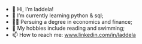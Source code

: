 - 👋 Hi, I’m laddela!
- 🌱 I’m currently learning python & sql;
- 👩‍🎓 Persuing a degree in economics and finance;
- 🎈 My hobbies include reading and swimming;
- 📫 How to reach me: www.linkedin.com/in/laddela

<!---
Laddela/Laddela is a ✨ special ✨ repository because its `README.md` (this file) appears on your GitHub profile.
You can click the Preview link to take a look at your changes.
--->
